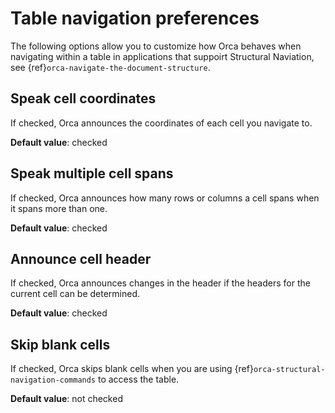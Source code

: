 # Table navigation preferences

The following options allow you to customize how Orca behaves when navigating within a table in applications that suppoirt Structural Naviation, see {ref}`orca-navigate-the-document-structure`.

## Speak cell coordinates

If checked, Orca announces the coordinates of each cell you navigate to.

**Default value**: checked

## Speak multiple cell spans

If checked, Orca announces how many rows or columns a cell spans when it spans more than one.

**Default value**: checked

## Announce cell header

If checked, Orca announces changes in the header if the headers for the current cell can be determined.

**Default value**: checked

## Skip blank cells

If checked, Orca skips blank cells when you are using {ref}`orca-structural-navigation-commands` to access the table.

**Default value**: not checked
